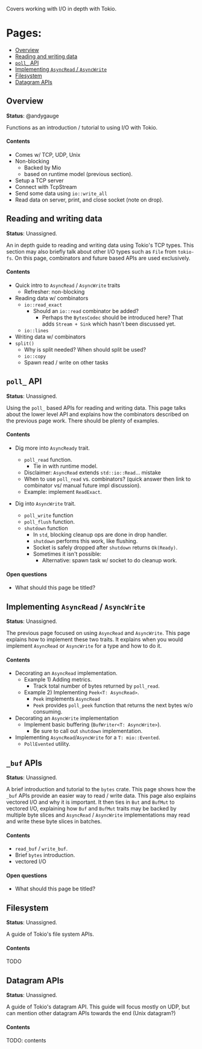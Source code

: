 Covers working with I/O in depth with Tokio.

# Pages:

* [Overview](#overview)
* [Reading and writing data](#reading-writing)
* [`poll_` API](#poll_api)
* [Implementing `AsyncRead` / `AsyncWrite`](#impl-async-read-write)
* [Filesystem](#fs)
* [Datagram APIs](#datagram)

<a name="overview"></a>
## Overview

**Status**: @andygauge

Functions as an introduction / tutorial to using I/O with Tokio.

#### Contents

* Comes w/ TCP, UDP, Unix
* Non-blocking
  * Backed by Mio
  * based on runtime model (previous section).
* Setup a TCP server
* Connect with TcpStream
* Send some data using `io::write_all`
* Read data on server, print, and close socket (note on drop).

<a name="reading-writing"></a>
## Reading and writing data

**Status**: Unassigned.

An in depth guide to reading and writing data using Tokio's TCP types.
This section may also briefly talk about other I/O types such as `File`
from `tokio-fs`. On this page, combinators and future based APIs are
used exclusively.

#### Contents

* Quick intro to `AsyncRead` / `AsyncWrite` traits
  * Refresher: non-blocking
* Reading data w/ combinators
  * `io::read_exact`
    * Should an `io::read` combinator be added?
      * Perhaps the `BytesCodec` should be introduced here? That
        adds `Stream + Sink` which hasn't been discussed yet.
  * `io::lines`
* Writing data w/ combinators
* `split()`
  * Why is split needed? When should split be used?
  * `io::copy`
  * Spawn read / write on other tasks

<a name="poll_api"></a>
## `poll_` API

**Status**: Unassigned.

Using the `poll_` based APIs for reading and writing data. This page
talks about the lower level API and explains how the combinators
described on the previous page work. There should be plenty of examples.

#### Contents

* Dig more into `AsyncReady` trait.
  * `poll_read` function.
    * Tie in with runtime model.
  * Disclaimer: `AsyncRead` extends `std::io::Read`... mistake
  * When to use `poll_read` vs. combinators? (quick answer then link
    to combinator vs/ manual future impl discussion).
  * Example: implement `ReadExact`.

* Dig into `AsyncWrite` trait.
  * `poll_write` function
  * `poll_flush` function.
  * `shutdown` function
    * In `std`, blocking cleanup ops are done in drop handler.
    * `shutdown` performs this work, like flushing.
    * Socket is safely dropped after `shutdown` returns `Ok(Ready)`.
    * Sometimes it isn't possible:
      * Alternative: spawn task w/ socket to do cleanup work.

#### Open questions

* What should this page be titled?

<a name="impl-async-read-write"></a>
## Implementing `AsyncRead` / `AsyncWrite`

**Status**: Unassigned.

The previous page focused on using `AsyncRead` and `AsyncWrite`. This
page explains how to implement these two traits. It explains when you
would implement `AsyncRead` or `AsyncWrite` for a type and how to do it.

#### Contents

* Decorating an `AsyncRead` implementation.
  * Example 1) Adding metrics.
    * Track total number of bytes returned by `poll_read`.
  * Example 2) Implementing `Peek<T: AsyncRead>`.
    * `Peek` implements `AsyncRead`
    * `Peek` provides `poll_peek` function that returns the next
      bytes w/o consuming.
* Decorating an `AsyncWrite` implementation
  * Implement basic buffering (`BufWriter<T: AsyncWrite>`).
    * Be sure to call out `shutdown` implementation.
* Implementing `AsyncRead`/`AsyncWrite` for a `T: mio::Evented`.
  * `PollEvented` utility.

<a name="buf-apis"></a>
## `_buf` APIs

**Status**: Unassigned.

A brief introduction and tutorial to the `bytes` crate. This page shows
how the `_buf` APIs provide an easier way to read / write data. This
page also explains vectored I/O and why it is important. It then ties in
`But` and `BufMut` to vectored I/O, explaining how `Buf` and `BufMut`
traits may be backed by multiple byte slices and `AsyncRead` /
`AsyncWrite` implementations may read and write these byte slices in
batches.

#### Contents

* `read_buf` / `write_buf`.
* Brief `bytes` introduction.
* vectored I/O

#### Open questions

* What should this page be titled?

<a name="fs"></a>
## Filesystem

**Status**: Unassigned.

A guide of Tokio's file system APIs.

#### Contents

TODO

<a name="datagram"></a>
## Datagram APIs

**Status**: Unassigned.

A guide of Tokio's datagram API. This guide will focus mostly on UDP,
but can mention other datagram APIs towards the end (Unix datagram?)

#### Contents

TODO: contents
